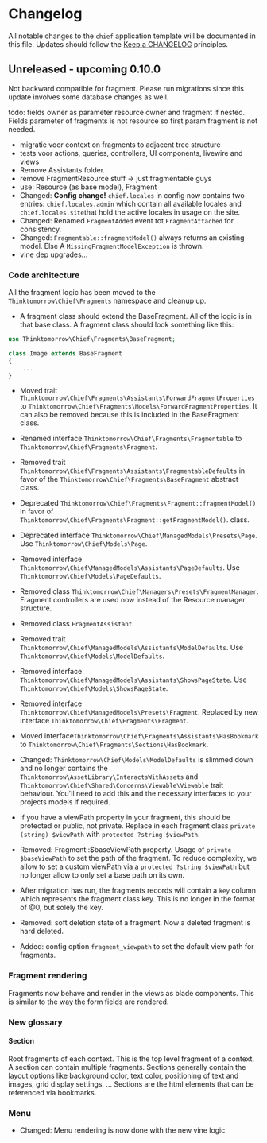 # Changelog

All notable changes to the `chief` application template will be documented in this file. Updates should follow
the [Keep a CHANGELOG](http://keepachangelog.com/)
principles.

## Unreleased - upcoming 0.10.0

Not backward compatible for fragment. Please run migrations since this update involves some database changes as well.

todo: fields owner as parameter resource owner and fragment if nested. Fields parameter of fragments is not resource so
first param fragment is not needed.

- migratie voor context on fragments to adjacent tree structure
- tests voor actions, queries, controllers, UI components, livewire and views
- Remove Assistants folder.
- remove FragmentResource stuff -> just fragmentable guys
- use: Resource (as base model), Fragment
- Changed: **Config change!** `chief.locales` in config now contains two entries: `chief.locales.admin` which contain
  all available locales and `chief.locales.site`that hold the active locales in usage on the site.
- Changed: Renamed `FragmentAdded` event tot `FragmentAttached` for consistency.
- Changed: `Fragmentable::fragmentModel()` always returns an existing model. Else A `MissingFragmentModelException` is
  thrown.
- vine dep upgrades...

### Code architecture

All the fragment logic has been moved to the `Thinktomorrow\Chief\Fragments` namespace and cleanup up.

- A fragment class should extend the BaseFragment. All of the logic is in that base class. A fragment class should look
  something like this:

```php
use Thinktomorrow\Chief\Fragments\BaseFragment;

class Image extends BaseFragment
{
    ...
}
```

- Moved trait `Thinktomorrow\Chief\Fragments\Assistants\ForwardFragmentProperties` to
  `Thinktomorrow\Chief\Fragments\Models\ForwardFragmentProperties`. It can also be removed because this is included in
  the BaseFragment class.
- Renamed interface `Thinktomorrow\Chief\Fragments\Fragmentable` to `Thinktomorrow\Chief\Fragments\Fragment`.
- Removed trait `Thinktomorrow\Chief\Fragments\Assistants\FragmentableDefaults` in favor of the
  `Thinktomorrow\Chief\Fragments\BaseFragment` abstract class.
- Deprecated `Thinktomorrow\Chief\Fragments\Fragment::fragmentModel()` in favor of
  `Thinktomorrow\Chief\Fragments\Fragment::getFragmentModel()`.
  class.
- Deprecated interface `Thinktomorrow\Chief\ManagedModels\Presets\Page`. Use `Thinktomorrow\Chief\Models\Page`.
- Removed interface `Thinktomorrow\Chief\ManagedModels\Assistants\PageDefaults`. Use
  `Thinktomorrow\Chief\Models\PageDefaults`.
- Removed class `Thinktomorrow\Chief\Managers\Presets\FragmentManager`. Fragment controllers are used now instead of the
  Resource manager structure.
- Removed class `FragmentAssistant`.
- Removed trait `Thinktomorrow\Chief\ManagedModels\Assistants\ModelDefaults`. Use
  `Thinktomorrow\Chief\Models\ModelDefaults`.
- Removed interface `Thinktomorrow\Chief\ManagedModels\Assistants\ShowsPageState`. Use
  `Thinktomorrow\Chief\Models\ShowsPageState`.
- Removed interface `Thinktomorrow\Chief\ManagedModels\Presets\Fragment`. Replaced by new interface
  `Thinktomorrow\Chief\Fragments\Fragment`.
- Moved interface`Thinktomorrow\Chief\Fragments\Assistants\HasBookmark` to
  `Thinktomorrow\Chief\Fragments\Sections\HasBookmark`.
- Changed: `Thinktomorrow\Chief\Models\ModelDefaults` is slimmed down and no longer contains the
  `Thinktomorrow\AssetLibrary\InteractsWithAssets` and `Thinktomorrow\Chief\Shared\Concerns\Viewable\Viewable` trait
  behaviour. You'll need to add this and the necessary interfaces to your projects models if required.

- If you have a viewPath property in your fragment, this should be protected or public, not private.
  Replace in each fragment class `private (string) $viewPath` with `protected ?string $viewPath`.
- Removed: Fragment::$baseViewPath property. Usage of `private $baseViewPath` to set the path of the fragment. To reduce
  complexity, we allow to set a custom viewPath via a `protected ?string $viewPath` but no longer allow to only set a
  base path on its own.
- After migration has run, the fragments records will contain a `key` column which represents the fragment class key.
  This is no longer in the format of <key>@0, but solely the key.
- Removed: soft deletion state of a fragment. Now a deleted fragment is hard deleted.
- Added: config option `fragment_viewpath` to set the default view path for fragments.

### Fragment rendering

Fragments now behave and render in the views as blade components. This is similar to the way the form fields are
rendered.

### New glossary

#### Section

Root fragments of each context. This is the top level fragment of a context. A section can contain multiple fragments.
Sections generally contain the layout options like background color, text color, positioning of text and images, grid
display settings, ...
Sections are the html elements that can be referenced via bookmarks.

### Menu

- Changed: Menu rendering is now done with the new vine logic. 
